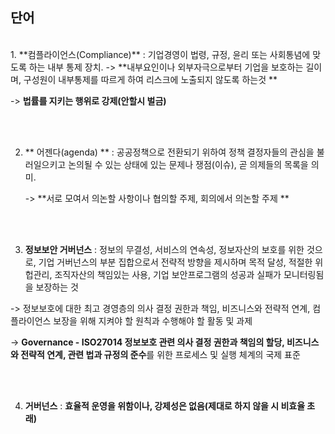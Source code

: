 ## 단어 

<br/>
1.  **컴플라이언스(Compliance)** : 기업경영이 법령, 규정, 윤리 또는 사회통념에 맞도록 하는 내부 통제 장치. -> **내부요인이나 외부자극으로부터 기업을 보호하는 길이며, 구성원이 내부통제를 따르게 하여 리스크에 노출되지 않도록 하는것 **

   -> **법률를 지키는 행위로 강제(안할시 벌금)**

   <br/>

   <br/>

2. ** 어젠다(agenda) **  : 공공정책으로 전환되기 위하여 정책 결정자들의 관심을 불러일으키고 논의될 수 있는 상태에 있는 문제나 쟁점(이슈), 곧 의제들의 목록을 의미. 

   -> **서로 모여서 의논할 사항이나 협의할 주제, 회의에서 의논할 주제 **

   <br/>

   <br/>

3.  **정보보안 거버넌스** : 정보의 무결성, 서비스의 연속성, 정보자산의 보호를 위한 것으로, 기업 거버넌스의 부분 집합으로서 전략적 방향을 제시하며 목적 달성, 적절한 위헙관리, 조직자산의 책임있는 사용, 기업 보안프로그램의 성공과 실패가 모니터링됨을 보장하는 것 

   -> 정보보호에 대한 최고 경영층의 의사 결정 권한과 책임, 비즈니스와 전략적 연계, 컴플라이언스 보장을 위해 지켜야 할 원칙과 수행해야 할 활동 및 과제  

   -> **Governance - ISO27014 정보보호 관련 의사 결정 권한과 책임의 할당, 비즈니스와 전략적 연계, 관련 법과 규정의 준수**를 위한 프로세스 및 실행 체계의 국제 표준

   <br/><br/>

4. **거버넌스** : **효율적 운영을 위함이나, 강제성은 없음(제대로 하지 않을 시 비효율 초래)**
